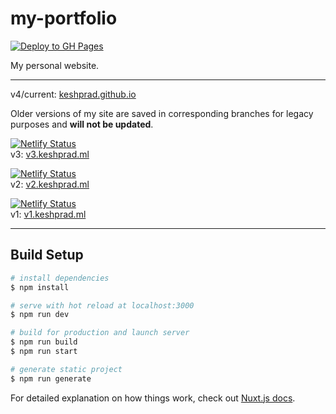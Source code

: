 # my-portfolio

[![Deploy to GH Pages](https://github.com/keshprad/my-portfolio/actions/workflows/deploy.yml/badge.svg)](https://github.com/keshprad/my-portfolio/actions/workflows/deploy.yml)

My personal website.

---

v4/current: [keshprad.github.io](https://keshprad.github.io/)

Older versions of my site are saved in corresponding branches for legacy purposes and **will not be updated**.

[![Netlify Status](https://api.netlify.com/api/v1/badges/62cce791-230f-4dc3-addf-9d003df72bc2/deploy-status)](https://app.netlify.com/sites/v3-keshprad/deploys)  
v3: [v3.keshprad.ml](https://v3.keshprad.ml/)

[![Netlify Status](https://api.netlify.com/api/v1/badges/9e2b6ce8-0d29-42fc-b9d2-58058f3a4012/deploy-status)](https://app.netlify.com/sites/v2-keshprad/deploys)  
v2: [v2.keshprad.ml](https://v2.keshprad.ml/)

[![Netlify Status](https://api.netlify.com/api/v1/badges/ff73737a-1439-4d11-bd59-9c1885cd48a5/deploy-status)](https://app.netlify.com/sites/v1-keshprad/deploys)  
v1: [v1.keshprad.ml](https://v1.keshprad.ml/)

---

## Build Setup

```bash
# install dependencies
$ npm install

# serve with hot reload at localhost:3000
$ npm run dev

# build for production and launch server
$ npm run build
$ npm run start

# generate static project
$ npm run generate
```

For detailed explanation on how things work, check out [Nuxt.js docs](https://nuxtjs.org).
